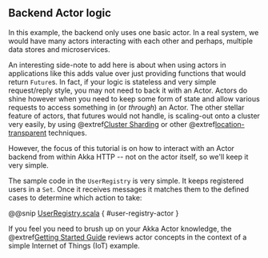 Backend Actor logic
-------------------

In this example, the backend only uses one basic actor. In a real system, we would have many actors interacting with each other and perhaps, multiple data stores and microservices. 

An interesting side-note to add here is about when using actors in applications like this adds value over just providing functions that would return `Future`s.
In fact, if your logic is stateless and very simple request/reply style, you may not need to back it with an Actor. Actors do shine however when you need to keep some form of state and allow various requests to access something in (or *through*) an Actor. The other stellar feature of actors, that futures would not handle, is scaling-out onto a cluster very easily, by using @extref[Cluster Sharding](akka-docs:typed/cluster-sharding.html) or other @extref[location-transparent](akka-docs:general/remoting.html) techniques.

However, the focus of this tutorial is on how to interact with an Actor backend from within Akka HTTP -- not on the actor itself, so we'll keep it very simple.
 
The sample code in the `UserRegistry` is very simple. It keeps registered users in a `Set`. Once it receives messages it matches them to the defined cases to determine which action to take:

@@snip [UserRegistry.scala](/samples/akka-http-quickstart-scala/src/main/scala/com/example/UserRegistry.scala) { #user-registry-actor }

If you feel you need to brush up on your Akka Actor knowledge, the @extref[Getting Started Guide](akka-docs:guide/index.html) reviews actor concepts in the context of a simple Internet of Things (IoT) example.
